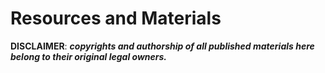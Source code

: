 # Resources and Materials

**DISCLAIMER**: _**copyrights and authorship of all published materials here belong to their original legal owners.**_

